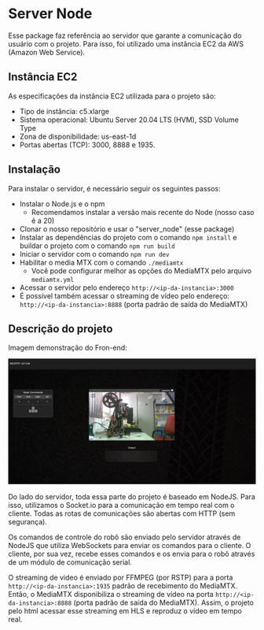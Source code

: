 # Server Node

Esse package faz referência ao servidor que garante a comunicação do usuário com o projeto. Para isso, foi utilizado uma instância EC2 da AWS (Amazon Web Service).

## Instância EC2

As especificações da instância EC2 utilizada para o projeto são:
- Tipo de instância: c5.xlarge
- Sistema operacional: Ubuntu Server 20.04 LTS (HVM), SSD Volume Type
- Zona de disponibilidade: us-east-1d
- Portas abertas (TCP): 3000, 8888 e 1935.

## Instalação

Para instalar o servidor, é necessário seguir os seguintes passos:
- Instalar o Node.js e o npm
    - Recomendamos instalar a versão mais recente do Node (nosso caso é a 20)
- Clonar o nosso repositório e usar o "server_node" (esse package)
- Instalar as dependências do projeto com o comando `npm install` e buildar o projeto com o comando `npm run build`
- Iniciar o servidor com o comando `npm run dev`
- Habilitar o media MTX com o comando `./mediamtx`
    - Você pode configurar melhor as opções do MediaMTX pelo arquivo `mediamtx.yml`
- Acessar o servidor pelo endereço `http://<ip-da-instancia>:3000`
- É possível também acessar o streaming de vídeo pelo endereço: `http://<ip-da-instancia>:8888` (porta padrão de saída do MediaMTX)

## Descrição do projeto

Imagem demonstração do Fron-end:


![Imagem demonstração do Fron-end](../assets/fron-end.png)

Do lado do servidor, toda essa parte do projeto é baseado em NodeJS. Para isso, utilizamos o Socket.io para a comunicação em tempo real com o cliente. Todas as rotas de comunicações são abertas com HTTP (sem segurança). 

Os comandos de controle do robô são enviado pelo servidor através de NodeJS que utiliza WebSockets para enviar os comandos para o cliente. O cliente, por sua vez, recebe esses comandos e os envia para o robô através de um módulo de comunicação serial.

O streaming de video é enviado por FFMPEG (por RSTP) para a porta `http://<ip-da-instancia>:1935` padrão de recebimento do MediaMTX. Então, o MediaMTX disponibiliza o streaming de vídeo na porta `http://<ip-da-instancia>:8888` (porta padrão de saída do MediaMTX). Assim, o projeto pelo html acessar esse streaming em HLS e reproduz o vídeo em tempo real.
